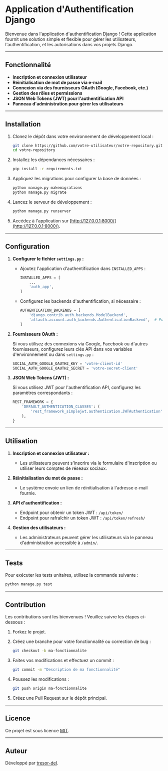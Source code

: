 # Application d'Authentification Django

Bienvenue dans l'application d'authentification Django ! Cette application fournit une solution simple et flexible pour gérer les utilisateurs, l'authentification, et les autorisations dans vos projets Django.

---

## Fonctionnalité

- **Inscription et connexion utilisateur**
- **Réinitialisation de mot de passe via e-mail**
- **Connexion via des fournisseurs OAuth (Google, Facebook, etc.)**
- **Gestion des rôles et permissions**
- **JSON Web Tokens (JWT) pour l'authentification API**
- **Panneau d'administration pour gérer les utilisateurs**

---

## Installation

1. Clonez le dépôt dans votre environnement de développement local :

   ```bash
   git clone https://github.com/votre-utilisateur/votre-repository.git
   cd votre-repository
   ```

2. Installez les dépendances nécessaires :

   ```bash
   pip install -r requirements.txt
   ```

3. Appliquez les migrations pour configurer la base de données :

   ```bash
   python manage.py makemigrations
   python manage.py migrate
   ```

4. Lancez le serveur de développement :

   ```bash
   python manage.py runserver
   ```

5. Accédez à l'application sur [http://127.0.0.1:8000/](http://127.0.0.1:8000/).

---

## Configuration

1. **Configurer le fichier ****************************************************`settings.py`**************************************************** :**

   - Ajoutez l'application d'authentification dans `INSTALLED_APPS` :

     ```python
     INSTALLED_APPS = [
         ...
         'auth_app',  
     ]
     ```

   - Configurez les backends d'authentification, si nécessaire :

     ```python
     AUTHENTICATION_BACKENDS = [
         'django.contrib.auth.backends.ModelBackend',
         'allauth.account.auth_backends.AuthenticationBackend',  # Pour OAuth
     ]
     ```

2. **Fournisseurs OAuth :**

   Si vous utilisez des connexions via Google, Facebook ou d'autres fournisseurs, configurez leurs clés API dans vos variables d'environnement ou dans `settings.py` :

   ```python
   SOCIAL_AUTH_GOOGLE_OAUTH2_KEY = 'votre-client-id'
   SOCIAL_AUTH_GOOGLE_OAUTH2_SECRET = 'votre-secret-client'
   ```

3. **JSON Web Tokens (JWT) :**

   Si vous utilisez JWT pour l'authentification API, configurez les paramètres correspondants :

   ```python
   REST_FRAMEWORK = {
       'DEFAULT_AUTHENTICATION_CLASSES': (
           'rest_framework_simplejwt.authentication.JWTAuthentication',
       ),
   }
   ```

---

## Utilisation

1. **Inscription et connexion utilisateur :**

   - Les utilisateurs peuvent s'inscrire via le formulaire d'inscription ou utiliser leurs comptes de réseaux sociaux.

2. **Réinitialisation du mot de passe :**

   - Le système envoie un lien de réinitialisation à l'adresse e-mail fournie.

3. **API d'authentification :**

   - Endpoint pour obtenir un token JWT : `/api/token/`
   - Endpoint pour rafraîchir un token JWT : `/api/token/refresh/`

4. **Gestion des utilisateurs :**

   - Les administrateurs peuvent gérer les utilisateurs via le panneau d'administration accessible à `/admin/`.

---

## Tests

Pour exécuter les tests unitaires, utilisez la commande suivante :

```bash
python manage.py test
```

---

## Contribution

Les contributions sont les bienvenues ! Veuillez suivre les étapes ci-dessous :

1. Forkez le projet.

2. Créez une branche pour votre fonctionnalité ou correction de bug :

   ```bash
   git checkout -b ma-fonctionnalite
   ```

3. Faites vos modifications et effectuez un commit :

   ```bash
   git commit -m "Description de ma fonctionnalité"
   ```

4. Poussez les modifications :

   ```bash
   git push origin ma-fonctionnalite
   ```

5. Créez une Pull Request sur le dépôt principal.

---

## Licence

Ce projet est sous licence [MIT](LICENSE).

---

## Auteur

Développé par [tresor-del](https://github.com/tresor-del).


